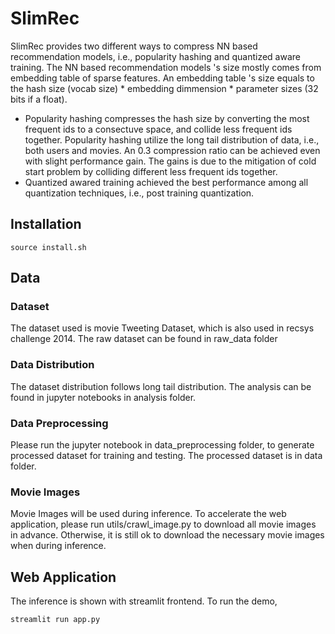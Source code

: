 # SlimRec
SlimRec provides two different ways to compress NN based recommendation models, i.e., popularity hashing and quantized aware training. The NN based recommendation models 's size mostly comes from embedding table of sparse features. An embedding table 's size equals to the hash size (vocab size) * embedding dimmension * parameter sizes (32 bits if a float). 
  - Popularity hashing compresses the hash size by converting the most frequent ids to a consectuve space, and collide less frequent ids together. Popularity hashing utilize the long tail distribution of data, i.e., both users and movies. An 0.3 compression ratio can be achieved even with slight performance gain. The gains is due to the mitigation of cold start problem by colliding different less frequent ids together.
  - Quantized awared training achieved the best performance among all quantization techniques, i.e., post training quantization.

## Installation

    source install.sh

## Data
### Dataset
The dataset used is movie Tweeting Dataset, which is also used in recsys challenge 2014. The raw dataset can be found in raw_data folder
### Data Distribution
The dataset distribution follows long tail distribution. The analysis can be found in jupyter notebooks in analysis folder.
### Data Preprocessing
Please run the jupyter notebook in data_preprocessing folder, to generate processed dataset for training and testing. The processed dataset is in data folder.
### Movie Images
Movie Images will be used during inference. To accelerate the web application, please run utils/crawl_image.py to download all movie images in advance. Otherwise, it is still ok to download the necessary movie images when during inference.

## Web Application
The inference is shown with streamlit frontend. To run the demo, 

	streamlit run app.py

